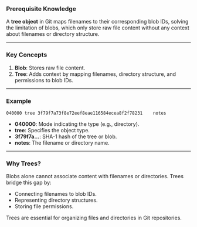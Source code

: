 ### Prerequisite Knowledge

A **tree object** in Git maps filenames to their corresponding blob IDs, solving the limitation of blobs, which only store raw file content without any context about filenames or directory structure.

---

### Key Concepts

1. **Blob**: Stores raw file content.
2. **Tree**: Adds context by mapping filenames, directory structure, and permissions to blob IDs.

---

### Example

```plaintext
040000 tree 3f79f7a73f8e72eef8eae116584ecea8f2f78231    notes
```

- **040000**: Mode indicating the type (e.g., directory).
- **tree**: Specifies the object type.
- **3f79f7a...**: SHA-1 hash of the tree or blob.
- **notes**: The filename or directory name.

---

### Why Trees?

Blobs alone cannot associate content with filenames or directories. Trees bridge this gap by:

- Connecting filenames to blob IDs.
- Representing directory structures.
- Storing file permissions.

Trees are essential for organizing files and directories in Git repositories.

